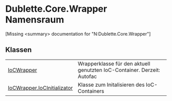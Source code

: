 # Dublette.Core.Wrapper Namensraum


\[Missing &lt;summary&gt; documentation for "N:Dublette.Core.Wrapper"\]



## Klassen
<table>
<tr>
<td><a href="6fc49c28-4382-0864-2cb4-b933ee9db411">IoCWrapper</a></td>
<td>Wrapperklasse für den aktuell genutzten IoC-Container. Derzeit: Autofac</td></tr>
<tr>
<td><a href="ee3e36e4-3704-7fb6-636a-4d953e75ad88">IoCWrapper.IoCInitializator</a></td>
<td>Klasse zum Initalisieren des IoC-Containers</td></tr>
</table>